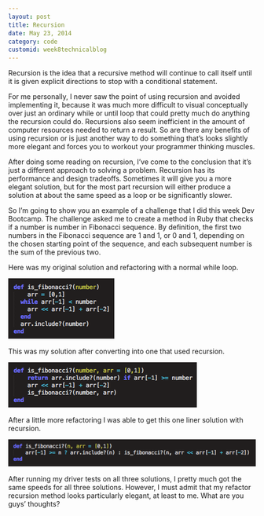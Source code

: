 ```yaml
---
layout: post
title: Recursion
date: May 23, 2014
category: code
customid: week8technicalblog
---
```

Recursion is the idea that a recursive method will continue to call itself until it is given explicit directions to stop with a conditional statement.  

For me personally, I never saw the point of using recursion and avoided implementing it, because it was much more difficult to visual conceptually over just an ordinary while or until loop that could pretty much do anything the recursion could do. Recursions also seem inefficient in the amount of computer resources needed to return a result.  So are there any benefits of using recursion or is just another way to do something that’s looks slightly more elegant and forces you to workout your programmer thinking muscles.

After doing some reading on recursion, I’ve come to the conclusion that it’s just a different approach to solving a problem. Recursion has its performance and design tradeoffs. Sometimes it will give you a more elegant solution, but for the most part recursion will either produce a solution at about the same speed as a loop or be significantly slower.  

So I’m going to show you an example of a challenge that I did this week Dev Bootcamp.  The challenge asked me to create a method in Ruby that checks if a number is number in Fibonacci sequence. By definition, the first two numbers in the Fibonacci sequence are 1 and 1, or 0 and 1, depending on the chosen starting point of the sequence, and each subsequent number is the sum of the previous two.

Here was my original solution and refactoring with a normal while loop.

![alt tag](/unit3_projects/images/recursion1.png?raw=true)

This was my solution after converting into one that used recursion.

![alt tag](/unit3_projects/images/recursion2.png?raw=true)

After a little more refactoring I was able to get this one liner solution with recursion.

![alt tag](/unit3_projects/images/recursion3.png?raw=true)

After running my driver tests on all three solutions, I pretty much got the same speeds for all three solutions.  However, I must admit that my refactor recursion method looks particularly elegant, at least to me.  What are you guys’ thoughts?
